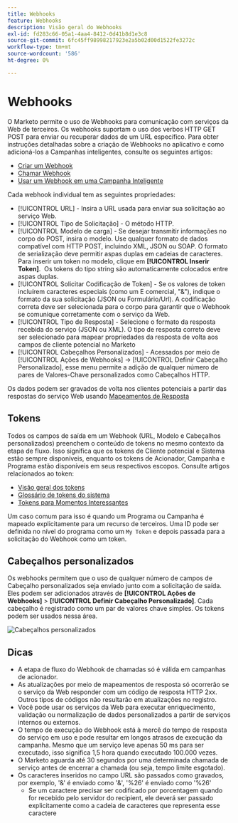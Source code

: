```yaml
---
title: Webhooks
feature: Webhooks
description: Visão geral do Webhooks
exl-id: fd283c66-05a1-4aa4-8412-0d41b8d1e3c8
source-git-commit: 6fc45ff98998217923e2a5b02d00d1522fe3272c
workflow-type: tm+mt
source-wordcount: '586'
ht-degree: 0%

---
```


# Webhooks

O Marketo permite o uso de Webhooks para comunicação com serviços da Web de terceiros. Os webhooks suportam o uso dos verbos HTTP GET POST para enviar ou recuperar dados de um URL específico. Para obter instruções detalhadas sobre a criação de Webhooks no aplicativo e como adicioná-los a Campanhas inteligentes, consulte os seguintes artigos:

- [Criar um Webhook](https://experienceleague.adobe.com/pt-br/docs/marketo/using/product-docs/administration/additional-integrations/create-a-webhook)
- [Chamar Webhook](https://experienceleague.adobe.com/pt-br/docs/marketo/using/product-docs/core-marketo-concepts/smart-campaigns/flow-actions/call-webhook)
- [Usar um Webhook em uma Campanha Inteligente](https://experienceleague.adobe.com/pt-br/docs/marketo/using/product-docs/core-marketo-concepts/smart-campaigns/flow-actions/use-a-webhook-in-a-smart-campaign)

Cada webhook individual tem as seguintes propriedades:

- [!UICONTROL URL] - Insira a URL usada para enviar sua solicitação ao serviço Web.
- [!UICONTROL Tipo de Solicitação] - O método HTTP.
- [!UICONTROL Modelo de carga] - Se desejar transmitir informações no corpo do POST, insira o modelo. Use qualquer formato de dados compatível com HTTP POST, incluindo XML, JSON ou SOAP. O formato de serialização deve permitir aspas duplas em cadeias de caracteres. Para inserir um token no modelo, clique em **[!UICONTROL Inserir Token]**.  Os tokens do tipo string são automaticamente colocados entre aspas duplas.
- [!UICONTROL Solicitar Codificação de Token] - Se os valores de token incluírem caracteres especiais (como um E comercial, &quot;&amp;&quot;), indique o formato da sua solicitação (JSON ou Formulário/Url). A codificação correta deve ser selecionada para o corpo para garantir que o Webhook se comunique corretamente com o serviço da Web.
- [!UICONTROL Tipo de Resposta] - Selecione o formato da resposta recebida do serviço (JSON ou XML). O tipo de resposta correto deve ser selecionado para mapear propriedades da resposta de volta aos campos de cliente potencial no Marketo
- [!UICONTROL Cabeçalhos Personalizados] - Acessados por meio de [!UICONTROL Ações de Webhooks] -> [!UICONTROL Definir Cabeçalho Personalizado], esse menu permite a adição de qualquer número de pares de Valores-Chave personalizados como Cabeçalhos HTTP.

Os dados podem ser gravados de volta nos clientes potenciais a partir das respostas do serviço Web usando [Mapeamentos de Resposta](response-mappings.md)

## Tokens

Todos os campos de saída em um Webhook (URL, Modelo e Cabeçalhos personalizados) preenchem o conteúdo de tokens no mesmo contexto da etapa de fluxo. Isso significa que os tokens de Cliente potencial e Sistema estão sempre disponíveis, enquanto os tokens de Acionador, Campanha e Programa estão disponíveis em seus respectivos escopos. Consulte artigos relacionados ao token:

- [Visão geral dos tokens](https://experienceleague.adobe.com/pt-br/docs/marketo/using/product-docs/demand-generation/landing-pages/personalizing-landing-pages/tokens-overview)
- [Glossário de tokens do sistema](https://experienceleague.adobe.com/pt-br/docs/marketo/using/product-docs/email-marketing/general/using-tokens/system-tokens-glossary)
- [Tokens para Momentos Interessantes](https://experienceleague.adobe.com/pt-br/docs/marketo/using/product-docs/marketo-sales-insight/msi-for-salesforce/features/tabs-in-the-msi-panel/interesting-moments/trigger-tokens-for-interesting-moments)

Um caso comum para isso é quando um Programa ou Campanha é mapeado explicitamente para um recurso de terceiros. Uma ID pode ser definida no nível do programa como um `My Token` e depois passada para a solicitação do Webhook como um token.

## Cabeçalhos personalizados

Os webhooks permitem que o uso de qualquer número de campos de Cabeçalho personalizados seja enviado junto com a solicitação de saída. Eles podem ser adicionados através de **[!UICONTROL Ações de Webhooks]** > **[!UICONTROL Definir Cabeçalho Personalizado]**. Cada cabeçalho é registrado como um par de valores chave simples. Os tokens podem ser usados nessa área.

![Cabeçalhos personalizados](assets/custom-headers.png)

## Dicas

- A etapa de fluxo do Webhook de chamadas só é válida em campanhas de acionador.
- As atualizações por meio de mapeamentos de resposta só ocorrerão se o serviço da Web responder com um código de resposta HTTP 2xx. Outros tipos de códigos não resultarão em atualizações no registro.
- Você pode usar os serviços da Web para executar enriquecimento, validação ou normalização de dados personalizados a partir de serviços internos ou externos.
- O tempo de execução do Webhook está à mercê do tempo de resposta do serviço em uso e pode resultar em longos atrasos de execução da campanha. Mesmo que um serviço leve apenas 50 ms para ser executado, isso significa 1,5 hora quando executado 100.000 vezes.
- O Marketo aguarda até 30 segundos por uma determinada chamada de serviço antes de encerrar a chamada (ou seja, tempo limite esgotado).
- Os caracteres inseridos no campo URL são passados como gravados, por exemplo, &#39;&amp;&#39; é enviado como &#39;&amp;&#39;, &#39;%26&#39; é enviado como &#39;%26&#39;
   - Se um caractere precisar ser codificado por porcentagem quando for recebido pelo servidor do recipient, ele deverá ser passado explicitamente como a cadeia de caracteres que representa esse caractere
